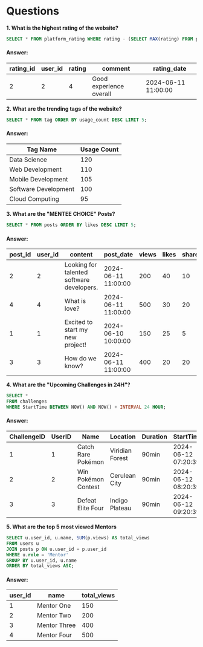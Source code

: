 # Questions 
**1. What is the highest rating of the website?**

````sql
SELECT * FROM platform_rating WHERE rating - (SELECT MAX(rating) FROM platform_rating);
````

#### Answer:
| rating_id | user_id | rating | comment                 | rating_date         |
| --------- | ------- | ------ | ----------------------- | ------------------- |
| 2         | 2       | 4      | Good experience overall | 2024-06-11 11:00:00 |

**2. What are the trending tags of the website?**

````sql
SELECT * FROM tag ORDER BY usage_count DESC LIMIT 5;
````

#### Answer:
| Tag Name | Usage Count |
| -------- | ----------- |
| Data Science | 120 |
| Web Development | 110 |
| Mobile Development | 105 |
| Software Development | 100 |
| Cloud Computing | 95 |

**3. What are the "MENTEE CHOICE" Posts?**

````sql
SELECT * FROM posts ORDER BY likes DESC LIMIT 5;
````

#### Answer:
| post_id | user_id | content | post_date | views | likes | shares | comments |
| ------- | ------- | ------- | --------- | ----- | ----- | ------ | -------- |
| 2 | 2 | Looking for talented software developers. | 2024-06-11 11:00:00 | 200 | 40 | 10 | 15 |
| 4 | 4 | What is love? | 2024-06-11 11:00:00 | 500 | 30 | 20 | 35 |
| 1 | 1 | Excited to start my new project! | 2024-06-10 10:00:00 | 150 | 25 | 5 | 10 |
| 3 | 3 | How do we know? | 2024-06-11 11:00:00 | 400 | 20 | 20 | 55 |

**4. What are the "Upcoming Challenges in 24H"?**

````sql
SELECT *
FROM challenges
WHERE StartTime BETWEEN NOW() AND NOW() + INTERVAL 24 HOUR;
````

#### Answer:
| ChallengeID | UserID | Name | Location | Duration | StartTime |
| ----------- | ------ | ---- | -------- | -------- | --------- |
| 1 | 1 | Catch Rare Pokémon | Viridian Forest | 90min | 2024-06-12 07:20:39 |
| 2 | 2 | Win Pokémon Contest | Cerulean City | 90min | 2024-06-12 08:20:39 |
| 3 | 3 | Defeat Elite Four | Indigo Plateau | 90min | 2024-06-12 09:20:39 |

**5. What are the top 5 most viewed Mentors**

````sql
SELECT u.user_id, u.name, SUM(p.views) AS total_views
FROM users u
JOIN posts p ON u.user_id = p.user_id
WHERE u.role = 'Mentor'
GROUP BY u.user_id, u.name
ORDER BY total_views ASC;
````

#### Answer:
| user_id | name | total_views |
| ------- | ---- | ----------- |
| 1 | Mentor One | 150 |
| 2 | Mentor Two | 200 |
| 3 | Mentor Three | 400 |
| 4 | Mentor Four | 500 |




